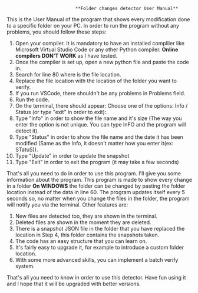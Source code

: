                               **Folder changes detector User Manual**
This is the User Manual of the program that shows every modification done to a specific folder on your PC.
In order to run the program without any problems, you should follow these steps:
1. Open your compiler. It is mandatory to have an installed compliler like Microsoft Virtual Studio Code or any other Python compiler. **Online compilers DON'T WORK** as I have tested.
2. Once the compiler is set up, open a new python file and paste the code in.
3. Search for line 80 where is the file location.
4. Replace the file location with the location of the folder you want to verify.
5. If you run VSCode, there shouldn't be any problems in Problems field.
6. Run the code.
7. On the terminal, there should appear: Choose one of the options: Info / Status (or type "exit" in order to exit):.
8. Type "Info" in order to show the file name and it's size (The way you enter the option is not unique. You can type InFO and the program will detect it).
9. Type "Status" in order to show the file name and the date it has been modified (Same as the Info, it doesn't matter how you enter it(ex: STatuS)).
10. Type "Update" in order to update the snapshot
11. Type "Exit" in order to exit the program (it may take a few seconds)

That's all you need to do in order to use this program. I'll give you some information about the program.
This program is made to show every change in a folder **On WINDOWS** the folder can be changed by pasting the folder location instead of the data in line 60.
The program updates itself every 5 seconds so, no matter when you change the files in the folder, the program will notify you via the terminal.
Other features are:
1. New files are detected too, they are shown in the terminal.
2. Deleted files are shown in the moment they are deleted.
3. There is a snapshot JSON file in the folder that you have replaced the location in Step 4, this folder contains the snapshots taken.
4. The code has an easy structure that you can learn on.
5. It's fairly easy to upgrade it, for example to introduce a custom folder location.
6. With some more advanced skills, you can implement a batch verify system.

That's all you need to know in order to use this detector. Have fun using it and I hope that it will be upgraded with better versions. 
